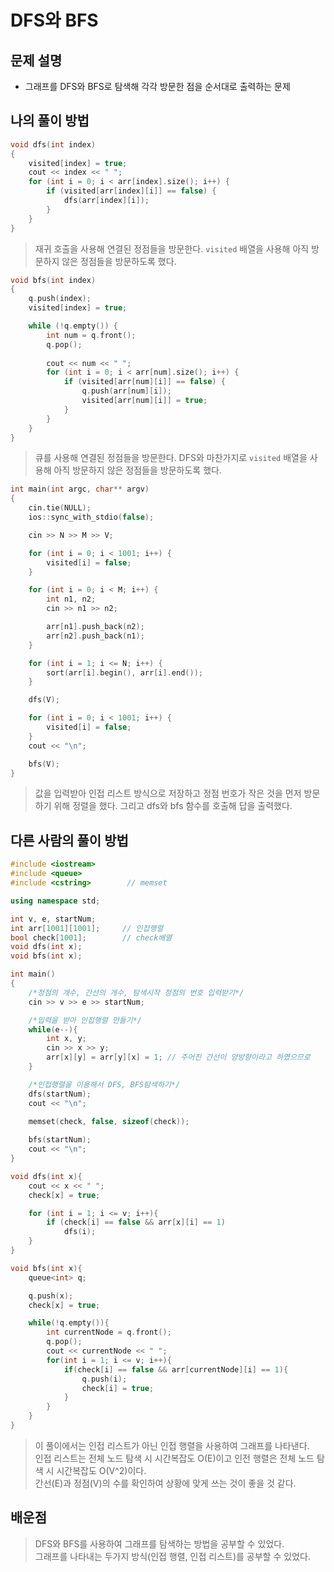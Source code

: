 # DFS와 BFS

## 문제 설명

* 그래프를 DFS와 BFS로 탐색해 각각 방문한 점을 순서대로 출력하는 문제

## 나의 풀이 방법

```c++
void dfs(int index)
{
	visited[index] = true;
	cout << index << " ";
	for (int i = 0; i < arr[index].size(); i++) {
		if (visited[arr[index][i]] == false) {
			dfs(arr[index][i]);
		}
	}
}
```

> 재귀 호출을 사용해 연결된 정점들을 방문한다. `visited` 배열을 사용해 아직 방문하지 않은 정점들을 방문하도록 했다.  

```c++
void bfs(int index)
{
	q.push(index);
	visited[index] = true;

	while (!q.empty()) {
		int num = q.front();
		q.pop();
		
		cout << num << " ";
		for (int i = 0; i < arr[num].size(); i++) {
			if (visited[arr[num][i]] == false) {
				q.push(arr[num][i]);
				visited[arr[num][i]] = true;
			}
		}
	}
}
```

> 큐를 사용해 연결된 정점들을 방문한다. DFS와 마찬가지로 `visited` 배열을 사용해 아직 방문하지 않은 정점들을 방문하도록 했다.  

```c++
int main(int argc, char** argv)
{
	cin.tie(NULL);
	ios::sync_with_stdio(false);

	cin >> N >> M >> V;

	for (int i = 0; i < 1001; i++) {
		visited[i] = false;
	}

	for (int i = 0; i < M; i++) {
		int n1, n2;
		cin >> n1 >> n2;

		arr[n1].push_back(n2);
		arr[n2].push_back(n1);
	}

	for (int i = 1; i <= N; i++) {
		sort(arr[i].begin(), arr[i].end());
	}

	dfs(V);

	for (int i = 0; i < 1001; i++) {
		visited[i] = false;
	}
	cout << "\n";

	bfs(V);
}
```

> 값을 입력받아 인접 리스트 방식으로 저장하고 정점 번호가 작은 것을 먼저 방문하기 위해 정렬을 했다. 그리고 dfs와 bfs 함수를 호출해 답을 출력했다.

## 다른 사람의 풀이 방법

```c++
#include <iostream>
#include <queue>
#include <cstring>        // memset

using namespace std;

int v, e, startNum;
int arr[1001][1001];     // 인접행렬
bool check[1001];        // check배열
void dfs(int x);
void bfs(int x);

int main()
{
    /*정점의 개수, 간선의 개수, 탐색시작 정점의 번호 입력받기*/
    cin >> v >> e >> startNum;

    /*입력을 받아 인접행렬 만들기*/
    while(e--){
        int x, y;
        cin >> x >> y;
        arr[x][y] = arr[y][x] = 1; // 주어진 간선이 양방향이라고 하였으므로
    }

    /*인접행렬을 이용해서 DFS, BFS탐색하기*/
    dfs(startNum);
    cout << "\n";
    
    memset(check, false, sizeof(check));

    bfs(startNum);
    cout << "\n";
}

void dfs(int x){
    cout << x << " ";
    check[x] = true;

    for (int i = 1; i <= v; i++){
        if (check[i] == false && arr[x][i] == 1)
            dfs(i);
    }
}

void bfs(int x){
    queue<int> q;

    q.push(x);
    check[x] = true;

    while(!q.empty()){
        int currentNode = q.front();
        q.pop();
        cout << currentNode << " ";
        for(int i = 1; i <= v; i++){
            if(check[i] == false && arr[currentNode][i] == 1){
                q.push(i);
                check[i] = true;
            }
        }
    }
}
```

> 이 풀이에서는 인접 리스트가 아닌 인접 행렬을 사용하여 그래프를 나타낸다.  
> 인접 리스트는 전체 노드 탐색 시 시간복잡도 O(E)이고 인전 행렬은 전체 노드 탐색 시 시간복잡도 O(V^2)이다.  
> 간선(E)과 정점(V)의 수를 확인하여 상황에 맞게 쓰는 것이 좋을 것 같다.  

## 배운점
> DFS와 BFS를 사용하여 그래프를 탐색하는 방법을 공부할 수 있었다.  
> 그래프를 나타내는 두가지 방식(인접 행렬, 인접 리스트)를 공부할 수 있었다.  
